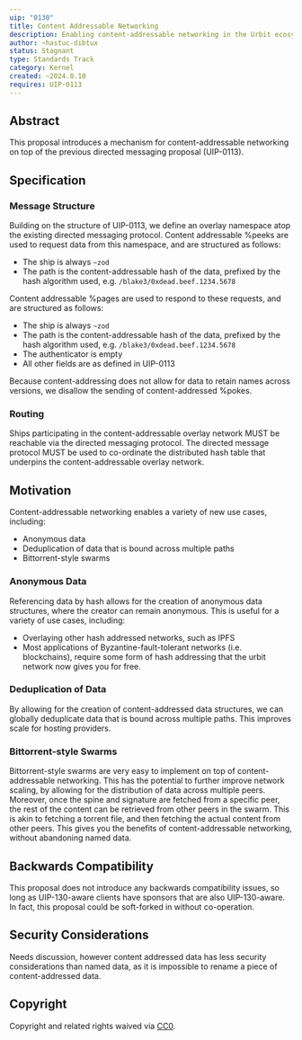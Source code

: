```yaml
---
uip: "0130"
title: Content Addressable Networking
description: Enabling content-addressable networking in the Urbit ecosystem
author: ~hastuc-dibtux
status: Stagnant
type: Standards Track
category: Kernel
created: ~2024.8.10
requires: UIP-0113
---
```



## Abstract

This proposal introduces a mechanism for content-addressable networking on top of the previous directed messaging proposal (UIP-0113).

## Specification

### Message Structure

Building on the structure of UIP-0113, we define an overlay namespace atop the existing directed messaging protocol. Content addressable %peeks are used to request data from this namespace, and are structured as follows:

- The ship is always `~zod`
- The path is the content-addressable hash of the data, prefixed by the hash algorithm used, e.g. `/blake3/0xdead.beef.1234.5678`

Content addressable %pages are used to respond to these requests, and are structured as follows:

- The ship is always `~zod`
- The path is the content-addressable hash of the data, prefixed by the hash algorithm used, e.g. `/blake3/0xdead.beef.1234.5678`
- The authenticator is empty
- All other fields are as defined in UIP-0113

Because content-addressing does not allow for data to retain names across versions, we disallow the sending of content-addressed %pokes.

### Routing

Ships participating in the content-addressable overlay network MUST be reachable via the directed messaging protocol. The directed message protocol MUST be used to co-ordinate the distributed hash table that underpins the content-addressable overlay network. 

## Motivation

Content-addressable networking enables a variety of new use cases, including:
- Anonymous data
- Deduplication of data that is bound across multiple paths
- Bittorrent-style swarms

### Anonymous Data

Referencing data by hash allows for the creation of anonymous data structures, where the creator can remain anonymous. This is useful for a variety of use cases, including:
- Overlaying other hash addressed networks, such as IPFS
- Most applications of Byzantine-fault-tolerant networks (i.e. blockchains), require some form of hash addressing that the urbit network now gives you for free.

### Deduplication of Data

By allowing for the creation of content-addressed data structures, we can globally deduplicate data that is bound across multiple paths. This improves scale for hosting providers.

### Bittorrent-style Swarms

Bittorrent-style swarms are very easy to implement on top of content-addressable networking. This has the potential to further improve network scaling, by allowing for the distribution of data across multiple peers. Moreover, once the spine and signature are fetched from a specific peer, the rest of the content can be retrieved from other peers in the swarm. This is akin to fetching a torrent file, and then fetching the actual content from other peers. This gives you the benefits of content-addressable networking, without abandoning named data.


## Backwards Compatibility


This proposal does not introduce any backwards compatibility issues, so long as UIP-130-aware clients have sponsors that are also UIP-130-aware. In fact, this proposal could be soft-forked in without co-operation. 

## Security Considerations

Needs discussion, however content addressed data has less security considerations than named data, as it is impossible to rename a piece of content-addressed data.

## Copyright

Copyright and related rights waived via [CC0](../LICENSE.md).
